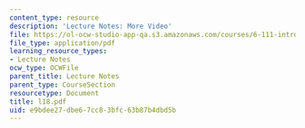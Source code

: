 ```yaml
---
content_type: resource
description: 'Lecture Notes: More Video'
file: https://ol-ocw-studio-app-qa.s3.amazonaws.com/courses/6-111-introductory-digital-systems-laboratory-fall-2002/e9bdee27dbe67cc83bfc63b87b4dbd5b_l18.pdf
file_type: application/pdf
learning_resource_types:
- Lecture Notes
ocw_type: OCWFile
parent_title: Lecture Notes
parent_type: CourseSection
resourcetype: Document
title: l18.pdf
uid: e9bdee27-dbe6-7cc8-3bfc-63b87b4dbd5b
---
```

